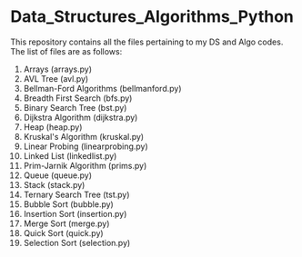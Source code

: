 # Data_Structures_Algorithms_Python

This repository contains all the files pertaining to my DS and Algo codes.
The list of files are as follows:

1. Arrays (arrays.py)
2. AVL Tree (avl.py)
3. Bellman-Ford Algorithms (bellmanford.py)
4. Breadth First Search (bfs.py)
5. Binary Search Tree (bst.py)
6. Dijkstra Algorithm (dijkstra.py)
7. Heap (heap.py)
8. Kruskal's Algorithm (kruskal.py)
9. Linear Probing (linearprobing.py)
10. Linked List (linkedlist.py)
11. Prim-Jarnik Algorithm (prims.py)
12. Queue (queue.py)
13. Stack (stack.py)
14. Ternary Search Tree (tst.py)
15. Bubble Sort (bubble.py)
16. Insertion Sort (insertion.py)
17. Merge Sort (merge.py)
18. Quick Sort (quick.py)
19. Selection Sort (selection.py)
